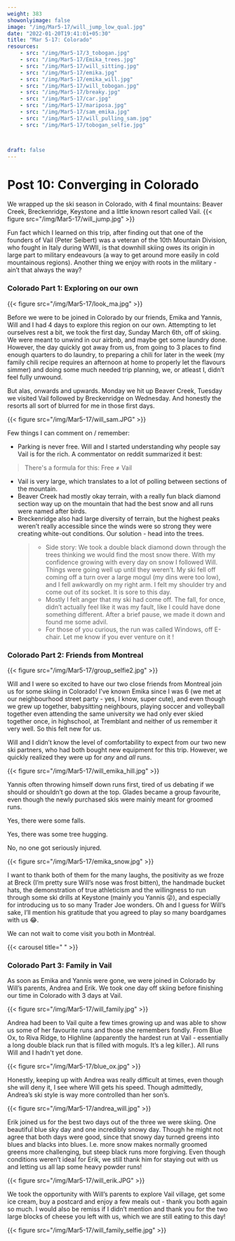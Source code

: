 ```yaml
---
weight: 383
showonlyimage: false
image: "/img/Mar5-17/will_jump_low_qual.jpg"
date: "2022-01-20T19:41:01+05:30"
title: "Mar 5-17: Colorado"
resources:
    - src: "/img/Mar5-17/3_tobogan.jpg"
    - src: "/img/Mar5-17/Emika_trees.jpg"
    - src: "/img/Mar5-17/will_sitting.jpg"
    - src: "/img/Mar5-17/emika.jpg"
    - src: "/img/Mar5-17/emika_will.jpg"
    - src: "/img/Mar5-17/will_tobogan.jpg"
    - src: "/img/Mar5-17/breaky.jpg"
    - src: "/img/Mar5-17/car.jpg"
    - src: "/img/Mar5-17/mariposa.jpg"
    - src: "/img/Mar5-17/sam_emika.jpg"
    - src: "/img/Mar5-17/will_pulling_sam.jpg"
    - src: "/img/Mar5-17/tobogan_selfie.jpg"



draft: false
---
```


# Post 10: Converging in Colorado

We wrapped up the ski season in Colorado, with 4 final mountains: Beaver Creek, Breckenridge, Keystone and a little known resort called Vail. 
{{< figure src="/img/Mar5-17/will_jump.jpg" >}} 
&nbsp;

Fun fact which I learned on this trip, after finding out that one of the founders of Vail (Peter Seibert) was a veteran of the 10th Mountain Division, who fought in Italy during WWII, is that downhill skiing owes its origin in large part to military endeavours (a way to get around more easily in cold mountainous regions). Another thing we enjoy with roots in the military - ain’t that always the way? 



### Colorado Part 1: Exploring on our own 

{{< figure src="/img/Mar5-17/look_ma.jpg" >}} 
&nbsp;

Before we were to be joined in Colorado by our friends, Emika and Yannis, Will and I had 4 days to explore this region on our own. Attempting to let ourselves rest a bit, we took the first day, Sunday March 6th, off of skiing. We were meant to unwind in our airbnb, and maybe get some laundry done. However, the day quickly got away from us, from going to 3 places to find enough quarters to do laundry, to preparing a chili for later in the week (my family chili recipe requires an afternoon at home to properly let the flavours simmer) and doing some much needed trip planning, we, or atleast I, didn’t feel fully unwound. 

But alas, onwards and upwards. Monday we hit up Beaver Creek, Tuesday we visited Vail followed by Breckenridge on Wednesday. And honestly the resorts all sort of blurred for me in those first days. 

{{< figure src="/img/Mar5-17/will_sam.JPG" >}} 
&nbsp;

Few things I can comment on / remember: 
* Parking is never free. Will and I started understanding why people say Vail is for the rich. A commentator on reddit summarized it best: 
> There's a formula for this:
 Free ≠ Vail
* Vail is very large, which translates to a lot of polling between sections of the mountain.
* Beaver Creek had mostly okay terrain, with a really fun black diamond section way up on the mountain that had the best snow and all runs were named after birds. 
* Breckenridge also had large diversity of terrain, but the highest peaks weren’t really accessible since the winds were so strong they were creating white-out conditions. Our solution - head into the trees. 
    > * Side story: We took a double black diamond down through the trees thinking we would find the most snow there. With my confidence growing with every day on snow I followed Will. Things were going well up until they weren’t. My ski fell off coming off a turn over a large mogul (my dins were too low), and I fell awkwardly on my right arm. I felt my shoulder try and come out of its socket. It is sore to this day. 
    > * Mostly I felt anger that my ski had come off. The fall, for once, didn’t actually feel like it was my fault, like I could have done something different. After a brief pause, we made it down and found me some advil.
    > * For those of you curious, the run was called Windows, off E-chair. Let me know if you ever venture on it ! 

### Colorado Part 2: Friends from Montreal

{{< figure src="/img/Mar5-17/group_selfie2.jpg" >}} 
&nbsp;

Will and I were so excited to have our two close friends from Montreal join us for some skiing in Colorado! I’ve known Emika since I was 6 (we met at our neighbourhood street party - yes, I know, super cute), and even though we grew up together, babysitting neighbours, playing soccer and volleyball together even attending the same university we had only ever skied together once, in highschool, at Tremblant and neither of us remember it very well. So this felt new for us. 

Will and I didn’t know the level of comfortability to expect from our two new ski partners, who had both bought new equipment for this trip. However, we quickly realized they were up for *any* and *all* runs. 

{{< figure src="/img/Mar5-17/will_emika_hill.jpg" >}} 
&nbsp;

Yannis often throwing himself down runs first, tired of us debating if we should or shouldn’t go down at the top. Glades became a group favourite, even though the newly purchased skis were mainly meant for groomed runs. 

Yes, there were some falls. 

Yes, there was some tree hugging. 

No, no one got seriously injured.

{{< figure src="/img/Mar5-17/emika_snow.jpg" >}} 
&nbsp;

I want to thank both of them for the many laughs, the positivity as we froze at Breck (I’m pretty sure Will’s nose was frost bitten), the handmade bucket hats, the demonstration of true athleticism and the willingness to run through some ski drills at Keystone (mainly you Yannis 😜), and especially for introducing us to so many Trader Joe wonders. Oh and I guess for Will’s sake, I’ll mention his gratitude that you agreed to play so many boardgames with us 😂.  

We can not wait to come visit you both in Montréal.  


{{< carousel title=" " >}}
&nbsp;


### Colorado Part 3: Family in Vail 

As soon as Emika and Yannis were gone, we were joined in Colorado by Will’s parents, Andrea and Erik. We took one day off skiing before finishing our time in Colorado with 3 days at Vail. 

{{< figure src="/img/Mar5-17/will_family.jpg" >}} 
&nbsp;

Andrea had been to Vail quite a few times growing up and was able to show us some of her favourite runs and those she remembers fondly. From Blue Ox, to Riva Ridge, to Highline (apparently the hardest run at Vail - essentially a long double black run that is filled with moguls. It’s a leg killer.). All runs Will and I hadn't yet done. 

{{< figure src="/img/Mar5-17/blue_ox.jpg" >}} 
&nbsp;

Honestly, keeping up with Andrea was really difficult at times, even though she will deny it, I see where Will gets his speed. Though admittedly, Andrea’s ski style is way more controlled than her son’s.

{{< figure src="/img/Mar5-17/andrea_will.jpg" >}} 
&nbsp;

Erik joined us for the best two days out of the three we were skiing. One beautiful blue sky day and one incredibly snowy day. Though he might not agree that both days were good, since that snowy day turned greens into blues and blacks into blues. I.e. more snow makes normally groomed greens more challenging, but steep black runs more forgiving. Even though conditions weren’t ideal for Erik, we still thank him for staying out with us and letting us all lap some heavy powder runs! 

{{< figure src="/img/Mar5-17/will_erik.JPG" >}} 
&nbsp;

We took the opportunity with Will’s parents to explore Vail village, get some ice cream, buy a postcard and enjoy a few meals out - thank you both again so much. I would also be remiss if I didn’t mention and thank you for the two large blocks of cheese you left with us, which we are still eating to this day! 


{{< figure src="/img/Mar5-17/will_family_selfie.jpg" >}} 
&nbsp;




